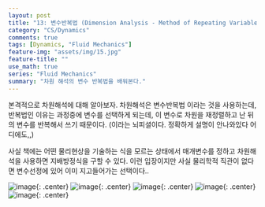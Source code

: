 ```yaml
---
layout: post
title: "13: 변수반복법 (Dimension Analysis - Method of Repeating Variables)"
category: "CS/Dynamics"
comments: true
tags: [Dynamics, "Fluid Mechanics"]
feature-img: "assets/img/15.jpg"
feature-title: ""
use_math: true
series: "Fluid Mechanics"
summary: "차원 해석의 변수 반복법을 배워본다."
---
```


본격적으로 차원해석에 대해 알아보자. 차원해석은 변수반복법 이라는 것을 사용하는데, 반복법인 이유는 과정중에 변수를 선택하게 되는데, 이 변수로 차원을 재정렬하고 난 뒤의 변수를 반복해서 쓰기 때문이다. (이라는 뇌피셜이다. 정확하게 설명이 안나와있다 어디에도,,)

사실 책에는 어떤 물리현상을 기술하는 식을 모르는 상태에서 매개변수를 정하고 차원해석을 사용하면 지배방정식을 구할 수 있다. 이런 입장이지만 사실 물리학적 직관이 없다면 변수선정에 있어 이미 지고들어가는 선택이다..

![image](https://user-images.githubusercontent.com/37871541/94924315-3efb7700-04f8-11eb-8b4c-77a4e487c795.png){: .center}
![image](https://user-images.githubusercontent.com/37871541/94924325-4458c180-04f8-11eb-8a68-7966449087da.png){: .center}
![image](https://user-images.githubusercontent.com/37871541/94924330-46bb1b80-04f8-11eb-8628-db1d898fe49f.png){: .center}
![image](https://user-images.githubusercontent.com/37871541/94924338-4a4ea280-04f8-11eb-8459-70e75dfd297b.png){: .center}
![image](https://user-images.githubusercontent.com/37871541/94924346-4d499300-04f8-11eb-8a01-385cd8b8ea5f.png){: .center}
